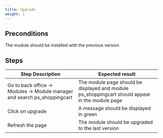 ```yaml
---
title: Upgrade
weight: 1
---
```


## Preconditions

The module should be installed with the previous version
## Steps
| Step Description | Expected result |
| ----- | ----- |
| Go to back office -> Modules -> Module manager and search ps_shoppingcart | The module page should be displayed and module ps_shoppingcart should appear in the module page |
| Click on upgrade | A message should be displayed in green |
| Refresh the page | The module should be upgraded to the last version |
